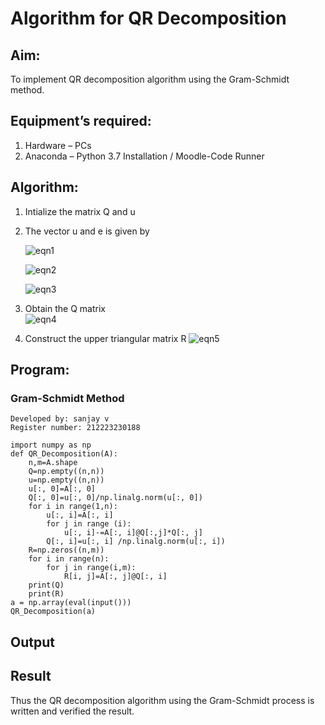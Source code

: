 # Algorithm for QR Decomposition
## Aim:
To implement QR decomposition algorithm using the Gram-Schmidt method.
## Equipment’s required:
1.	Hardware – PCs
2.	Anaconda – Python 3.7 Installation / Moodle-Code Runner
## Algorithm:
1.	Intialize the matrix Q and u
2.	The vector u and e is given by

    ![eqn1](./ex4.jpg)

    ![eqn2](./ex6.jpg)

    ![eqn3](./ex3.jpg)

3.	Obtain the Q matrix   
    ![eqn4](./ex1.jpg)
4.	Construct the upper triangular matrix R
    ![eqn5](./ex2.jpg)



## Program:
### Gram-Schmidt Method
```
Developed by: sanjay v
Register number: 212223230188
```
```
import numpy as np
def QR_Decomposition(A):
    n,m=A.shape
    Q=np.empty((n,n))
    u=np.empty((n,n))
    u[:, 0]=A[:, 0]
    Q[:, 0]=u[:, 0]/np.linalg.norm(u[:, 0])
    for i in range(1,n):
        u[:, i]=A[:, i]
        for j in range (i):
            u[:, i]-=A[:, i]@Q[:,j]*Q[:, j]
        Q[:, i]=u[:, i] /np.linalg.norm(u[:, i])  
    R=np.zeros((n,m))
    for i in range(n):
        for j in range(i,m):
            R[i, j]=A[:, j]@Q[:, i]
    print(Q)
    print(R)
a = np.array(eval(input()))
QR_Decomposition(a)
```







## Output


## Result
Thus the QR decomposition algorithm using the Gram-Schmidt process is written and verified the result.
